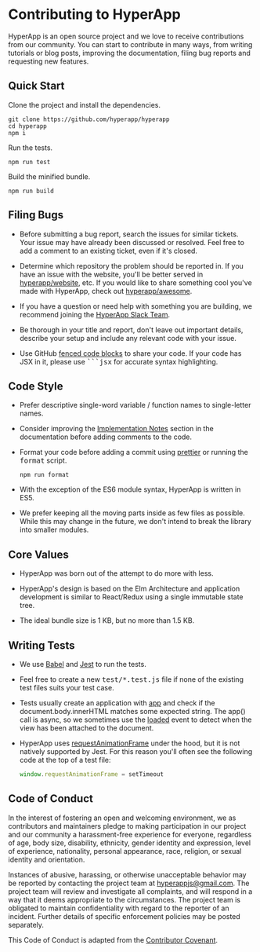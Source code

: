 # Contributing to HyperApp

HyperApp is an open source project and we love to receive contributions from our community. You can start to contribute in many ways, from writing tutorials or blog posts, improving the documentation, filing bug reports and requesting new features.

## Quick Start

Clone the project and install the dependencies.

```
git clone https://github.com/hyperapp/hyperapp
cd hyperapp
npm i
```

Run the tests.

```
npm run test
```

Build the minified bundle.

```
npm run build
```

## Filing Bugs

- Before submitting a bug report, search the issues for similar tickets. Your issue may have already been discussed or resolved. Feel free to add a comment to an existing ticket, even if it's closed.

- Determine which repository the problem should be reported in. If you have an issue with the website, you'll be better served in [hyperapp/website](https://github.com/hyperapp/website), etc. If you would like to share something cool you've made with HyperApp, check out [hyperapp/awesome](https://github.com/hyperapp/awesome-hyperapp).

- If you have a question or need help with something you are building, we recommend joining the [HyperApp Slack Team](https://hyperappjs.herokuapp.com).

- Be thorough in your title and report, don't leave out important details, describe your setup and include any relevant code with your issue.

- Use GitHub [fenced code blocks](https://help.github.com/articles/creating-and-highlighting-code-blocks/) to share your code. If your code has JSX in it, please use <samp>```jsx</samp> for accurate syntax highlighting.

## Code Style

- Prefer descriptive single-word variable / function names to single-letter names.

- Consider improving the [Implementation Notes](/docs/implementation-notes.md) section in the documentation before adding comments to the code.

- Format your code before adding a commit using [prettier](https://prettier.github.io/prettier) or running the <samp>format</samp> script.

  ```
  npm run format
  ```

- With the exception of the ES6 module syntax, HyperApp is written in ES5.

- We prefer keeping all the moving parts inside as few files as possible. While this may change in the future, we don't intend to break the library into smaller modules.

## Core Values

- HyperApp was born out of the attempt to do more with less.

- HyperApp's design is based on the Elm Architecture and application development is similar to React/Redux using a single immutable state tree.

- The ideal bundle size is 1 KB, but no more than 1.5 KB.

## Writing Tests

- We use [Babel](https://babeljs.io) and [Jest](http://facebook.github.io/jest) to run the tests.

- Feel free to create a new <samp>test/*.test.js</samp> file if none of the existing test files suits your test case.

- Tests usually create an application with [app](/docs/api.md#app) and check if the document.body.innerHTML matches some expected string. The app() call is async, so we sometimes use the [loaded](/docs/api.md#loaded) event to detect when the view has been attached to the document.

- HyperApp uses [requestAnimationFrame](https://developer.mozilla.org/en-US/docs/Web/API/window/requestAnimationFrame) under the hood, but it is not natively supported by Jest. For this reason you'll often see the following code at the top of a test file:

  ```js
  window.requestAnimationFrame = setTimeout
  ```

## Code of Conduct

In the interest of fostering an open and welcoming environment, we as contributors and maintainers pledge to making participation in our project and our community a harassment-free experience for everyone, regardless of age, body size, disability, ethnicity, gender identity and expression, level of experience, nationality, personal appearance, race, religion, or sexual identity and orientation.

Instances of abusive, harassing, or otherwise unacceptable behavior may be reported by contacting the project team at <hyperappjs@gmail.com>. The project team will review and investigate all complaints, and will respond in a way that it deems appropriate to the circumstances. The project team is obligated to maintain confidentiality with regard to the reporter of an incident. Further details of specific enforcement policies may be posted separately.

This Code of Conduct is adapted from the [Contributor Covenant](http://contributor-covenant.org).


